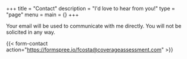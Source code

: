 +++
title = "Contact"
description = "I'd love to hear from you!"
type = "page"
menu =
  main = {}
+++

Your email will be used to communicate with me directly. You will not be solicited in any way.

{{< form-contact action="https://formspree.io/fcosta@coverageassessment.com"  >}}
